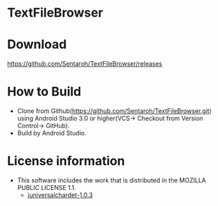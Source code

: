 # TextFileBrowser

# Download

https://github.com/Sentaroh/TextFileBrowser/releases

# How to Build

- Clone from Github(https://github.com/Sentaroh/TextFileBrowser.git) using Android Studio 3.0 or higher(VCS-> Checkout from Version Control-> GitHub).
- Build by Android Studio.

# License information

- This software includes the work that is distributed in the MOZILLA PUBLIC LICENSE 1.1.  
  - [juniversalchardet-1.0.3](https://code.google.com/archive/p/juniversalchardet/)   
